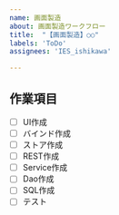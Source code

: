 ```yaml
---
name: 画面製造
about: 画面製造ワークフロー
title:  "【画面製造】○○"
labels: 'ToDo'
assignees: 'IES_ishikawa'

---
```

## 作業項目
- [ ] UI作成
- [ ] バインド作成
- [ ] ストア作成
- [ ] REST作成
- [ ] Service作成
- [ ] Dao作成
- [ ] SQL作成
- [ ] テスト
